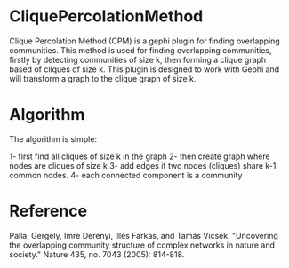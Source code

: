 # CliquePercolationMethod
Clique Percolation Method (CPM) is a gephi plugin for finding overlapping communities. This method is used for finding overlapping communities, firstly by detecting communities of size k, then forming a clique graph based of cliques of size k. This plugin is designed to work with Gephi and will transform a graph to the clique graph of size k.

# Algorithm
The algorithm is simple:

1- first find all cliques of size k in the graph
2- then create graph where nodes are cliques of size k
3- add edges if two nodes (cliques) share k-1 common nodes.
4- each connected component is a community

# Reference
Palla, Gergely, Imre Derényi, Illés Farkas, and Tamás Vicsek. "Uncovering the overlapping community structure of complex networks in nature and society." Nature 435, no. 7043 (2005): 814-818.
